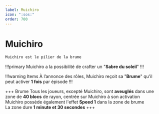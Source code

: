 ```yaml
---
label: Muichiro
icon: ":sos:"
order: 700
---
```


# Muichiro

```txt
Muichiro est le pilier de la brume
```

!!!primary
Muichiro a la possibilité de crafter un "**Sabre du soleil**"
!!!

!!!warning Items
À l’annonce des rôles, Muichiro reçoit sa "**Brume**" qu'il peut activer **1 fois** par épisode
!!!

+++ Brume
Tous les joueurs, excepté Muichiro, sont **aveuglés** dans une zone de **40 blocs** de rayon, centrée sur Muichiro à son activation <br>
Muichiro possède également l'effet **Speed 1** dans la zone de brume <br>
La zone dure **1 minute et 30 secondes**
+++ 




